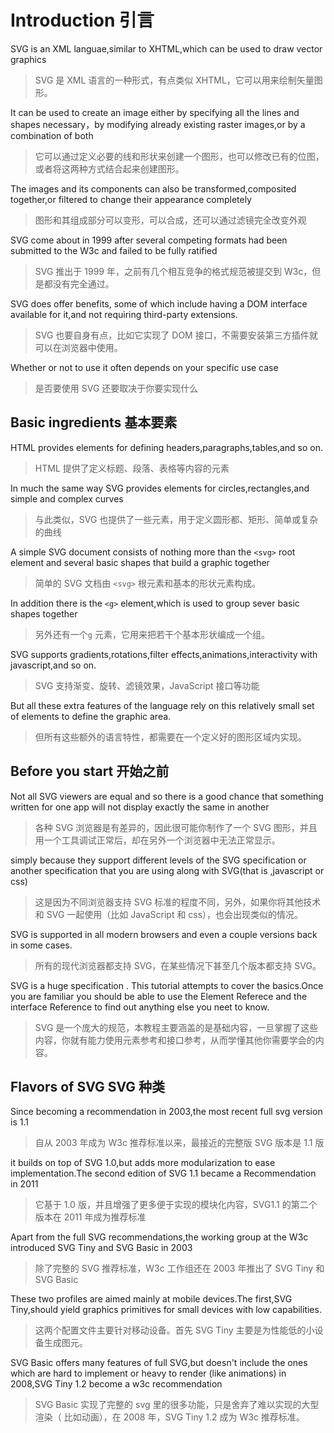# Introduction 引言

SVG is an XML languae,similar to XHTML,which can be used to draw vector graphics

> SVG 是 XML 语言的一种形式，有点类似 XHTML，它可以用来绘制矢量图形。

It can be used to create an image either by specifying all the lines and shapes necessary，by modifying already existing raster images,or by a combination of both

> 它可以通过定义必要的线和形状来创建一个图形，也可以修改已有的位图，或者将这两种方式结合起来创建图形。

The images and its components can also be transformed,composited together,or filtered to change their appearance completely

> 图形和其组成部分可以变形，可以合成，还可以通过滤镜完全改变外观

SVG come about in 1999 after several competing formats had been submitted to the W3c and failed to be fully ratified

> SVG 推出于 1999 年，之前有几个相互竞争的格式规范被提交到 W3c，但是都没有完全通过。

SVG does offer benefits, some of which include having a DOM interface available for it,and not requiring third-party extensions.

> SVG 也要自身有点，比如它实现了 DOM 接口，不需要安装第三方插件就可以在浏览器中使用。

Whether or not to use it often depends on your specific use case

> 是否要使用 SVG 还要取决于你要实现什么

## Basic ingredients 基本要素

HTML provides elements for defining headers,paragraphs,tables,and so on.

> HTML 提供了定义标题、段落、表格等内容的元素

In much the same way SVG provides elements for circles,rectangles,and simple and complex curves

> 与此类似，SVG 也提供了一些元素，用于定义圆形都、矩形、简单或复杂的曲线

A simple SVG document consists of nothing more than the `<svg>` root element and several basic shapes that build a graphic together

> 简单的 SVG 文档由 `<svg>` 根元素和基本的形状元素构成。

In addition there is the `<g>` element,which is used to group sever basic shapes together

> 另外还有一个`g` 元素，它用来把若干个基本形状编成一个组。

SVG supports gradients,rotations,filter effects,animations,interactivity with javascript,and so on.

> SVG 支持渐变、旋转、滤镜效果，JavaScript 接口等功能

But all these extra features of the language rely on this relatively small set of elements to define the graphic area.

> 但所有这些额外的语言特性，都需要在一个定义好的图形区域内实现。

## Before you start 开始之前

Not all SVG viewers are equal and so there is a good chance that something written for one app will not display exactly the same in another

> 各种 SVG 浏览器是有差异的，因此很可能你制作了一个 SVG 图形，并且用一个工具调试正常后，却在另外一个浏览器中无法正常显示。

simply because they support different levels of the SVG specification or another specification that you are using along with SVG(that is ,javascript or css)

> 这是因为不同浏览器支持 SVG 标准的程度不同，另外，如果你将其他技术和 SVG 一起使用（比如 JavaScript 和 css），也会出现类似的情况。

SVG is supported in all modern browsers and even a couple versions back in some cases.

> 所有的现代浏览器都支持 SVG，在某些情况下甚至几个版本都支持 SVG。

SVG is a huge specification . This tutorial attempts to cover the basics.Once you are familiar you should be able to use the Element Referece and the interface Reference to find out anything else you neet to know.

> SVG 是一个庞大的规范，本教程主要涵盖的是基础内容，一旦掌握了这些内容，你就有能力使用元素参考和接口参考，从而学懂其他你需要学会的内容。

## Flavors of SVG SVG 种类

Since becoming a recommendation in 2003,the most recent full svg version is 1.1

> 自从 2003 年成为 W3c 推荐标准以来，最接近的完整版 SVG 版本是 1.1 版

it builds on top of SVG 1.0,but adds more modularization to ease implementation.The second edition of SVG 1.1 became a Recommendation in 2011

> 它基于 1.0 版，并且增强了更多便于实现的模块化内容，SVG1.1 的第二个版本在 2011 年成为推荐标准

Apart from the full SVG recommendations,the working group at the W3c introduced SVG Tiny and SVG Basic in 2003

> 除了完整的 SVG 推荐标准，W3c 工作组还在 2003 年推出了 SVG Tiny 和 SVG Basic

These two profiles are aimed mainly at mobile devices.The first,SVG Tiny,should yield graphics primitives for small devices with low capabilities.

> 这两个配置文件主要针对移动设备。首先 SVG Tiny 主要是为性能低的小设备生成图元。

SVG Basic offers many features of full SVG,but doesn't include the ones which are hard to implement or heavy to render (like animations) in 2008,SVG Tiny 1.2 become a w3c recommendation

> SVG Basic 实现了完整的 svg 里的很多功能，只是舍弃了难以实现的大型渲染（ 比如动画），在 2008 年，SVG Tiny 1.2 成为 W3c 推荐标准。
